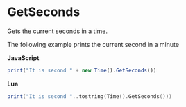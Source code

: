 # GetSeconds

Gets the current seconds in a time.

The following example prints the current second in a minute

**JavaScript**
```js
print("It is second " + new Time().GetSeconds())
```

**Lua**
```lua
print("It is second "..tostring(Time().GetSeconds()))
```